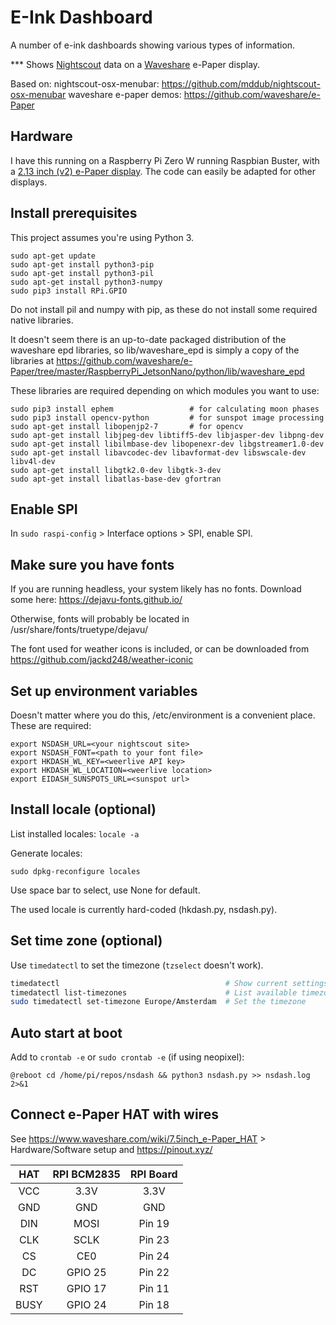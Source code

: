 # E-Ink Dashboard
A number of e-ink dashboards showing various types of information.

*** Shows [Nightscout](http://www.nightscout.info) data on a [Waveshare](https://www.waveshare.com) e-Paper display.

Based on:
nightscout-osx-menubar: https://github.com/mddub/nightscout-osx-menubar
waveshare e-paper demos: https://github.com/waveshare/e-Paper

## Hardware

I have this running on a Raspberry Pi Zero W running Raspbian Buster, with a [2.13 inch (v2) e-Paper display](https://www.waveshare.com/wiki/2.13inch_e-Paper_HAT). The code can easily be adapted for other displays.

## Install prerequisites
This project assumes you're using Python 3.

```
sudo apt-get update
sudo apt-get install python3-pip
sudo apt-get install python3-pil
sudo apt-get install python3-numpy
sudo pip3 install RPi.GPIO
```

Do not install pil and numpy with pip, as these do not install some required native libraries.

It doesn't seem there is an up-to-date packaged distribution of the waveshare epd libraries, so lib/waveshare_epd is simply a copy of the libraries at https://github.com/waveshare/e-Paper/tree/master/RaspberryPi_JetsonNano/python/lib/waveshare_epd

These libraries are required depending on which modules you want to use:
```
sudo pip3 install ephem                 # for calculating moon phases
sudo pip3 install opencv-python         # for sunspot image processing
sudo apt-get install libopenjp2-7       # for opencv
sudo apt-get install libjpeg-dev libtiff5-dev libjasper-dev libpng-dev
sudo apt-get install libilmbase-dev libopenexr-dev libgstreamer1.0-dev
sudo apt-get install libavcodec-dev libavformat-dev libswscale-dev libv4l-dev
sudo apt-get install libgtk2.0-dev libgtk-3-dev
sudo apt-get install libatlas-base-dev gfortran
```

## Enable SPI
In `sudo raspi-config` > Interface options > SPI, enable SPI.

## Make sure you have fonts
If you are running headless, your system likely has no fonts. Download some here: https://dejavu-fonts.github.io/

Otherwise, fonts will probably be located in /usr/share/fonts/truetype/dejavu/

The font used for weather icons is included, or can be downloaded from https://github.com/jackd248/weather-iconic

## Set up environment variables
Doesn't matter where you do this, /etc/environment is a convenient place. These are required:

```
export NSDASH_URL=<your nightscout site>
export NSDASH_FONT=<path to your font file>
export HKDASH_WL_KEY=<weerlive API key>
export HKDASH_WL_LOCATION=<weerlive location>
export EIDASH_SUNSPOTS_URL=<sunspot url>
```

## Install locale (optional)

List installed locales: `locale -a`

Generate locales:
```
sudo dpkg-reconfigure locales
```
Use space bar to select, use None for default.

The used locale is currently hard-coded (hkdash.py, nsdash.py).

## Set time zone (optional)

Use `timedatectl` to set the timezone (`tzselect` doesn't work).

```bash
timedatectl                                     # Show current settings
timedatectl list-timezones                      # List available timezones
sudo timedatectl set-timezone Europe/Amsterdam  # Set the timezone
```


## Auto start at boot

Add to `crontab -e` or `sudo crontab -e` (if using neopixel):
```
@reboot cd /home/pi/repos/nsdash && python3 nsdash.py >> nsdash.log 2>&1
```

## Connect e-Paper HAT with wires

See https://www.waveshare.com/wiki/7.5inch_e-Paper_HAT > Hardware/Software setup
and https://pinout.xyz/

HAT|RPI BCM2835|RPI Board
:---: | :---: | :---:
VCC|3.3V|3.3V
GND|GND|GND
DIN|MOSI|Pin 19
CLK|SCLK|Pin 23
CS|CE0|Pin 24
DC|GPIO 25|Pin 22
RST|GPIO 17|Pin 11
BUSY|GPIO 24|Pin 18
